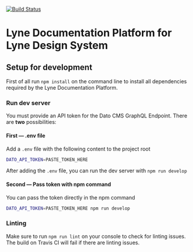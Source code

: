 [![Build Status](https://travis-ci.org/lyne-design-system/lyne-documentation.svg?branch=master)](https://travis-ci.org/lyne-design-system/lyne-documentation)

# Lyne Documentation Platform for Lyne Design System

## Setup for development

First of all run `npm install` on the command line to install all dependencies required by the Lyne Documentation Platform. 

### Run dev server

You must provide an API token for the Dato CMS GraphQL Endpoint. There are **two** possibilities:

#### First — .env file

Add a `.env` file with the following content to the project root
```bash
DATO_API_TOKEN=PASTE_TOKEN_HERE
```

After adding the `.env` file, you can run the dev server with `npm run develop`

#### Second — Pass token with npm command

You can pass the token directly in the npm command
```bash
DATO_API_TOKEN=PASTE_TOKEN_HERE npm run develop
```

### Linting

Make sure to run `npm run lint` on your console to check for linting issues. The build on Travis CI will fail if there are linting issues.
